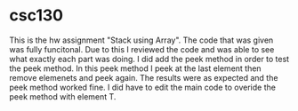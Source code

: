 # csc130
This is the hw assignment "Stack using Array". 
The code that was given was fully funcitonal. 
Due to this I reviewed the code and was able to see what exactly each part was doing. 
I did add the peek method in order to test the peek method. 
In this peek method I peek at the last element then remove elemenets and peek again.
The results were as expected and the peek method worked fine. 
I did have to edit the main code to overide the peek method with element T.
